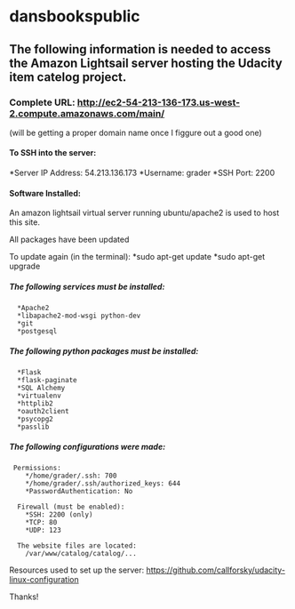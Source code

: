 # dansbookspublic

## The following information is needed to access the Amazon Lightsail server hosting the Udacity item catelog project.

### Complete URL: http://ec2-54-213-136-173.us-west-2.compute.amazonaws.com/main/
(will be getting a proper domain name once I figgure out a good one)

#### To SSH into the server:
  *Server IP Address: 54.213.136.173
  *Username: grader
  *SSH Port: 2200

#### Software Installed:

  An amazon lightsail virtual server running ubuntu/apache2 is used to host this site.
  
  All packages have been updated
  
   To update again (in the terminal):
      *sudo apt-get update
      *sudo apt-get upgrade
 
  ##### The following services must be installed:
      *Apache2
      *libapache2-mod-wsgi python-dev
      *git
      *postgesql
 
  ##### The following python packages must be installed:
      *Flask
      *flask-paginate
      *SQL Alchemy
      *virtualenv
      *httplib2
      *oauth2client
      *psycopg2
      *passlib
      
  ##### The following configurations were made:
     Permissions:
        */home/grader/.ssh: 700
        */home/grader/.ssh/authorized_keys: 644
        *PasswordAuthentication: No
        
      Firewall (must be enabled):
        *SSH: 2200 (only)
        *TCP: 80
        *UDP: 123
      
      The website files are located:
        /var/www/catalog/catalog/...
         
      
Resources used to set up the server:
  https://github.com/callforsky/udacity-linux-configuration
  
  
  Thanks!
  
